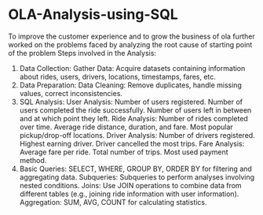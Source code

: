 # OLA-Analysis-using-SQL
To improve the customer experience and to grow the business of ola further worked on the problems faced by analyzing the root cause of starting point of the problem 
Steps involved in the Analysis:
1. Data Collection:
Gather Data: Acquire datasets containing information about rides, users, drivers, locations, timestamps, fares, etc.
2. Data Preparation:
Data Cleaning: Remove duplicates, handle missing values, correct inconsistencies.
3. SQL Analysis:
User Analysis:
Number of users registered.
Number of users completed the ride successfully.
Number of users left in between and at which point they left.
Ride Analysis:
Number of rides completed over time.
Average ride distance, duration, and fare.
Most popular pickup/drop-off locations.
Driver Analysis:
Number of drivers registered.
Highest earning driver.
Driver cancelled the most trips.
Fare Analysis:
Average fare per ride.
Total number of trips.
Most used payment method.
4. Basic Queries:
  SELECT, WHERE, GROUP BY, ORDER BY for filtering and aggregating data.
  Subqueries:
    Subqueries to perform analyses involving nested conditions.
  Joins:
    Use JOIN operations to combine data from different tables (e.g., joining ride information with user information).
  Aggregation:
    SUM, AVG, COUNT for calculating statistics.
